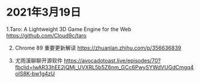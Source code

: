 # 2021年3月19日

1.Taro: A Lightweight 3D Game Engine for the Web
<https://github.com/Cloud9c/taro>

2. Chrome 89 重要更新解读
<https://zhuanlan.zhihu.com/p/356636839>

3. 尤雨溪聊聊开源软件
<https://avocadotoast.live/episodes/70?fbclid=IwAR33hEE2jQMj_UVXRL5b5Z6nm_GCc6PwySYWdVUGdCmgq4oIS8K-bw1g4zU>



